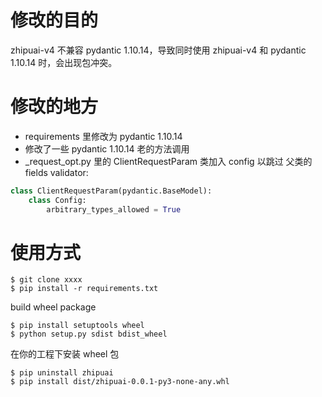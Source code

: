 # 修改的目的
zhipuai-v4 不兼容 pydantic 1.10.14，导致同时使用 zhipuai-v4 和 pydantic 1.10.14 时，会出现包冲突。
# 修改的地方
- requirements 里修改为 pydantic 1.10.14
- 修改了一些 pydantic 1.10.14 老的方法调用
- _request_opt.py 里的 ClientRequestParam 类加入 config 以跳过 父类的 fields validator:
```python
class ClientRequestParam(pydantic.BaseModel):
    class Config:
        arbitrary_types_allowed = True
```
# 使用方式
```shell
$ git clone xxxx
$ pip install -r requirements.txt
```
build wheel package
```shell
$ pip install setuptools wheel
$ python setup.py sdist bdist_wheel
```
在你的工程下安装 wheel 包
```shell
$ pip uninstall zhipuai
$ pip install dist/zhipuai-0.0.1-py3-none-any.whl
```
